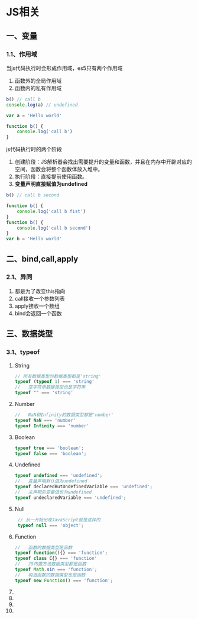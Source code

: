 # JS相关

## 一、变量

### 1.1、作用域

当js代码执行时会形成作用域，es5只有两个作用域

1. 函数外的全局作用域
2. 函数内的私有作用域

```js
b() // call b
console.log(a) // undefined

var a = 'Hello world'

function b() {
    console.log('call b')
}
```

js代码执行时的两个阶段

1. 创建阶段：JS解析器会找出需要提升的变量和函数，并且在内存中开辟对应的空间，函数会将整个函数体放入堆中。
2. 执行阶段：直接提前使用函数。
3. **变量声明直接赋值为undefined**

```js
b() // call b second

function b() {
    console.log('call b fist')
}
function b() {
    console.log('call b second')
}
var b = 'Hello world'
```

## 二、bind,call,apply

### 2.1、异同

1. 都是为了改变this指向
2. call接收一个参数列表
3. apply接收一个数组
4. bind会返回一个函数

## 三、数据类型

### 3.1、typeof

1. String

   ```js
   // 所有数据类型的数据类型都是‘string'
   typeof (typeof 1) === 'string'
   //	空字符串数据类型也是字符串
   typeof "" === 'string'
   ```

2. Number

   ```js
   //	NaN和Infinity的数据类型都是'number'
   typeof NaN === 'number'
   typeof Infinity === 'number'
   ```

3. Boolean

   ```js
   typeof true === 'boolean';
   typeof false === 'boolean';
   ```

4. Undefined

   ```js
   typeof undefined === 'undefined';
   //	变量声明默认值为undefined
   typeof declaredButUndefinedVariable === 'undefined';
   //	未声明的变量值也为undefined
   typeof undeclaredVariable === 'undefined';
   ```

5. Null

   ```js
    // 从一开始出现JavaScript就是这样的
    typeof null === 'object';
   ```

6. Function

   ```js
   //	函数的数据类型是函数
   typeof function(){} === 'function';
   typeof class C{} === 'function'
   //	JS内置方法数据类型都是函数
   typeof Math.sin === 'function';
   //	构造函数的数据类型也是函数
   typeof new Function() === 'function';
   ```

7. 

8. 

9. 

10. 




